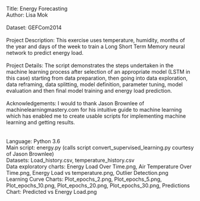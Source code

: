 Title: Energy Forecasting\
Author: Lisa Mok\
\
Dataset: GEFCom2014\
\
Project Description: This exercise uses temperature, humidity, months of the year and days of the week to train a Long Short Term Memory neural network to predict energy load. \
\
Project Details: The script demonstrates the steps undertaken in the machine learning process after selection of an appropriate model (LSTM in this case) starting from data preparation, then going into data exploration, data reframing, data splitting, model definition, parameter tuning, model evaluation and then final model training and energy load prediction.\
\
Acknowledgements: I would to thank Jason Brownlee of machinelearningmastery.com for his intuitive guide to machine learning which has enabled me to create usable scripts for implementing machine learning and getting results.\
\
\
Language: Python 3.6\
Main script: energy.py (calls script convert_supervised_learning.py courtesy of Jason Brownlee)\
Datasets: Load_history.csv, temperature_history.csv\
Data exploratory charts: Energy Load Over Time.png, Air Temperature Over Time.png, Energy Load vs temperature.png, Outlier Detection.png\
Learning Curve Charts: Plot_epochs_2.png, Plot_epochs_5.png, Plot_epochs_10.png, Plot_epochs_20.png, Plot_epochs_30.png,
Predictions Chart: Predicted vs Energy Load.png


